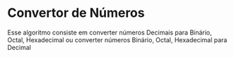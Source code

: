 # Convertor de Números

Esse algoritmo consiste em converter números Decimais para Binário, Octal, Hexadecimal
ou converter números Binário, Octal, Hexadecimal para Decimal
